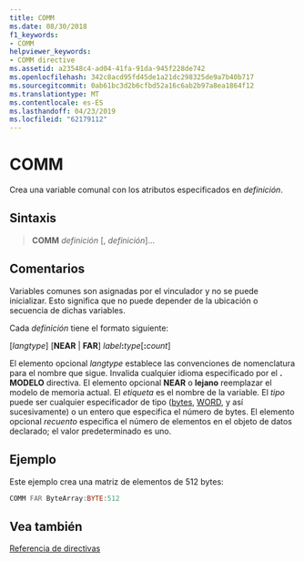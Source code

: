 ```yaml
---
title: COMM
ms.date: 08/30/2018
f1_keywords:
- COMM
helpviewer_keywords:
- COMM directive
ms.assetid: a23548c4-ad04-41fa-91da-945f228de742
ms.openlocfilehash: 342c8acd95fd45de1a21dc298325de9a7b40b717
ms.sourcegitcommit: 0ab61bc3d2b6cfbd52a16c6ab2b97a8ea1864f12
ms.translationtype: MT
ms.contentlocale: es-ES
ms.lasthandoff: 04/23/2019
ms.locfileid: "62179112"
---
```

# <a name="comm"></a>COMM

Crea una variable comunal con los atributos especificados en *definición*.

## <a name="syntax"></a>Sintaxis

> **COMM** *definición* [, *definición*]...

## <a name="remarks"></a>Comentarios

Variables comunes son asignadas por el vinculador y no se puede inicializar. Esto significa que no puede depender de la ubicación o secuencia de dichas variables.

Cada *definición* tiene el formato siguiente:

[*langtype*] [**NEAR** &#124; **FAR**] _label_**:**_type_[**:**_count_]

El elemento opcional *langtype* establece las convenciones de nomenclatura para el nombre que sigue. Invalida cualquier idioma especificado por el **. MODELO** directiva. El elemento opcional **NEAR** o **lejano** reemplazar el modelo de memoria actual. El *etiqueta* es el nombre de la variable. El *tipo* puede ser cualquier especificador de tipo ([bytes](../../assembler/masm/byte-masm.md), [WORD](../../assembler/masm/word.md), y así sucesivamente) o un entero que especifica el número de bytes. El elemento opcional *recuento* especifica el número de elementos en el objeto de datos declarado; el valor predeterminado es uno.

## <a name="example"></a>Ejemplo

Este ejemplo crea una matriz de elementos de 512 bytes:

```asm
COMM FAR ByteArray:BYTE:512
```

## <a name="see-also"></a>Vea también

[Referencia de directivas](../../assembler/masm/directives-reference.md)<br/>
